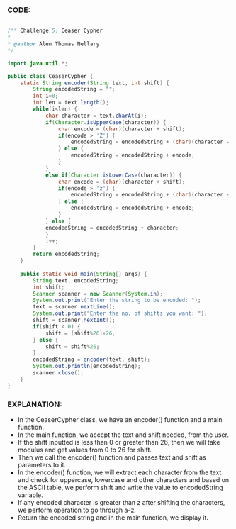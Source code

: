 ### CODE:

```java

/** Challenge 5: Ceaser Cypher 
* 
* @author Alen Thomas Nellary 
*/ 

import java.util.*;

public class CeaserCypher {
	static String encoder(String text, int shift) {
		String encodedString = "";
		int i=0;
		int len = text.length();	
		while(i<len) {
			char character = text.charAt(i);
			if(Character.isUpperCase(character)) {
				char encode = (char)(character + shift);
				if(encode > 'Z') {
					encodedString = encodedString + (char)(character - (26-shift));
				} else {
					encodedString = encodedString + encode;
				}
			}
			else if(Character.isLowerCase(character)) {
				char encode = (char)(character + shift);
				if(encode > 'z') {
					encodedString = encodedString + (char)(character - (26-shift));
				} else {
					encodedString = encodedString + encode;
				}
			} else {
			encodedString = encodedString + character;
			}
			i++;
		} 
		return encodedString;
	}
	
	public static void main(String[] args) {
		String text, encodedString;
		int shift;
		Scanner scanner = new Scanner(System.in);
		System.out.print("Enter the string to be encoded: ");
		text = scanner.nextLine();
		System.out.print("Enter the no. of shifts you want: ");
		shift = scanner.nextInt();
		if(shift < 0) {
			shift = (shift%26)+26;
		} else {
			shift = shift%26;
		}
		encodedString = encoder(text, shift);
		System.out.println(encodedString);
		scanner.close();
	}
}

```



### EXPLANATION:

- In the CeaserCypher class, we have an encoder() function and a main function.
- In the main function, we accept the text and shift needed, from the user.
- If the shift inputted is less than 0 or greater than 26, then we will take modulus and get values from 0 to 26 for shift.
- Then we call the encoder() function and passes text and shift as parameters to it.
- In the encoder() function, we will extract each character from the text and check for uppercase, lowercase and other characters and based on the ASCII table, we perform shift and write the value to encodedString variable.
- If any encoded character is greater than z after shifting the characters, we perform operation to go through a-z.
- Return the encoded string and in the main function, we display it.
